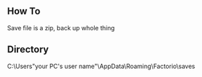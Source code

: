 ## How To
Save file is a zip, back up whole thing

## Directory
C:\Users\"your PC's user name"\AppData\Roaming\Factorio\saves
